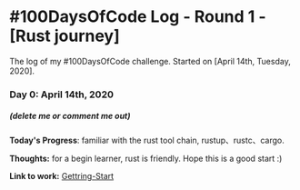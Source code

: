 # #100DaysOfCode Log - Round 1 - [Rust journey]

The log of my #100DaysOfCode challenge. Started on [April 14th, Tuesday, 2020].

### Day 0: April 14th, 2020
##### (delete me or comment me out)

**Today's Progress**: familiar with the rust tool chain, rustup、rustc、cargo.

**Thoughts:** for a begin learner, rust is friendly. Hope this is a good start :)

**Link to work:** [Gettring-Start](https://github.com/shadowsbean00/100-days-of-code/wiki/Getting-Start)
